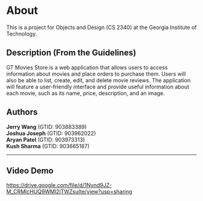 About
=====

This is a project for Objects and Design (CS 2340) at the Georgia Institute of Technology. 

Description (From the Guidelines)
----------------------------------
GT Movies Store is a web application that allows users to access information about movies and place orders to purchase them. Users will also be able to list, create, edit, and delete movie reviews. The application will feature a user-friendly interface and
provide useful information about each movie, such as its name, price, description, and an image. 


Authors
-------
**Jerry Wang** (GTID: 903883389)\
**Joshua Joseph** (GTID: 903962022)\
**Aryan Patel** (GTID: 903973313)\
**Kush Sharma** (GTID: 903665187)

----------------------------------

Video Demo
-------
https://drive.google.com/file/d/1Nynd9JZ-M_CRMlcHUQ9WMl2jTWZsuIte/view?usp=sharing
